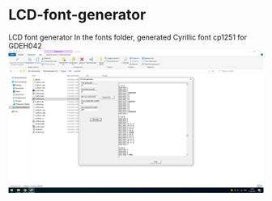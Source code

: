 # LCD-font-generator
LCD font generator 
In the fonts folder, generated Cyrillic font cp1251 for GDEH042
  ![](demo.jpg)
